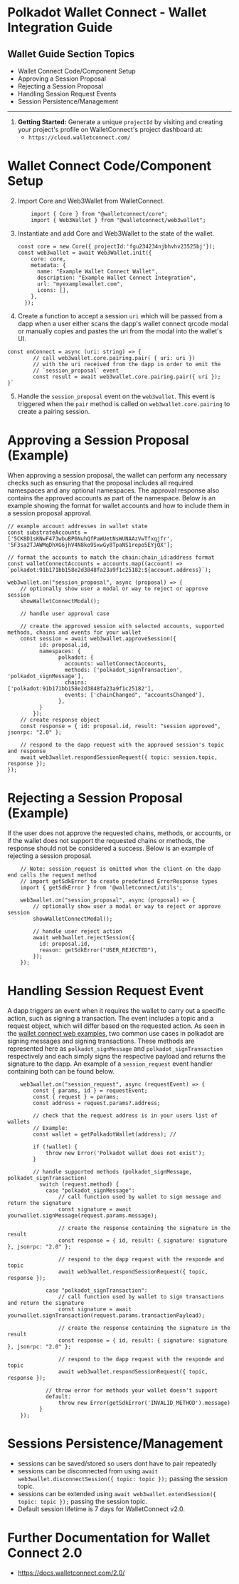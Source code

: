 # Polkadot Wallet Connect - Wallet Integration Guide
## Wallet Guide Section Topics
- Wallet Connect Code/Component Setup
- Approving a Session Proposal
- Rejecting a Session Proposal
- Handling Session Request Events
- Session Persistence/Management

---


1. **Getting Started:** Generate a unique `projectId` by visiting and creating your project's profile on WalletConnect's project dashboard at:
    * `https://cloud.walletconnect.com/`

# Wallet Connect Code/Component Setup

2. Import Core and Web3Wallet from WalletConnect.
    ```
        import { Core } from "@walletconnect/core";
        import { Web3Wallet } from "@walletconnect/web3wallet";
    ```

3. Instantiate and add Core and Web3Wallet to the state of the wallet.
    ```
    const core = new Core({ projectId:'fgu234234njbhvhv23525bj'});
    const web3wallet = await Web3Wallet.init({
        core: core,
        metadata: {
          name: "Example Wallet Connect Wallet",
          description: "Example Wallet Connect Integration",
          url: "myexamplewallet.com",
          icons: [],
        },
      });
     ```


4. Create a function to accept a session `uri` which will be passed from a dapp when a user either scans the dapp's wallet connect qrcode modal or manually copies and pastes the uri from the modal into the wallet's UI.
```
const onConnect = async (uri: string) => {
        // call web3wallet.core.pairing.pair( { uri: uri }) 
        // with the uri received from the dapp in order to emit the 
        // `session_proposal` event
        const result = await web3wallet.core.pairing.pair({ uri });
}`

```

5. Handle the `session_proposal` event on the `web3wallet`. This event is triggered when the `pair` method is called on `web3wallet.core.pairing` to create a pairing session.

# Approving a Session Proposal (Example)
When approving a session proposal, the wallet can perform any necessary checks such as ensuring that the proposal includes all required namespaces and any optional namespaces. The approval response also contains the approved accounts as part of the namespace. Below is an example showing the format for wallet accounts and how to include them in a session proposal approval.
```
// example account addresses in wallet state
const substrateAccounts = ['5CK8D1sKNwF473wbuBP6NuhQfPaWUetNsWUNAAzVwTfxqjfr', '5F3sa2TJAWMqDhXG6jhV4N8ko9SxwGy8TpaNS1repo5EYjQX'];

// format the accounts to match the chain:chain_id:address format
const walletConnectAccounts = accounts.map((account) => `polkadot:91b171bb158e2d3848fa23a9f1c25182:${account.address}`);

web3wallet.on("session_proposal", async (proposal) => {
    // optionally show user a modal or way to reject or approve session
    showWalletConnectModal();
    
    // handle user approval case
    
    // create the approved session with selected accounts, supported methods, chains and events for your wallet
    const session = await web3wallet.approveSession({
          id: proposal.id,
          namespaces: {
                polkadot: {
                  accounts: walletConnectAccounts,
                  methods: ['polkadot_signTransaction', 'polkadot_signMessage'],
                  chains: ['polkadot:91b171bb158e2d3848fa23a9f1c25182'],
                  events: ['chainChanged", "accountsChanged'],
                },
          }
        });
    // create response object
    const response = { id: proposal.id, result: "session approved", jsonrpc: "2.0" };
    
    // respond to the dapp request with the approved session's topic and response
    await web3wallet.respondSessionRequest({ topic: session.topic, response });
});
```

# Rejecting a Session Proposal (Example)
If the user does not approve the requested chains, methods, or accounts, or if the wallet does not support the requested chains or methods, the response should not be considered a success. Below is an example of rejecting a session proposal.
```
    // Note: session_request is emitted when the client on the dapp end calls the request method
    // import getSdkError to create predefined ErrorResponse types
    import { getSdkError } from '@walletconnect/utils';

    web3wallet.on("session_proposal", async (proposal) => {
        // optionally show user a modal or way to reject or approve session
        showWalletConnectModal();
        
        // handle user reject action
        await web3wallet.rejectSession({
          id: proposal.id,
          reason: getSdkError("USER_REJECTED"),
        });
    });
```

    
# Handling Session Request Event
A dapp triggers an event when it requires the wallet to carry out a specific action, such as signing a transaction. The event includes a topic and a request object, which will differ based on the requested action. As seen in the [wallet connect web examples](https://github.com/WalletConnect/web-examples/blob/main/wallets/react-wallet-v2/src/lib/PolkadotLib.ts), two common use cases in polkadot are signing messages and signing transactions. These methods are represented here as `polkadot_signMessage` and `polkadot_signTransaction` respectively and each simply signs the respective payload and returns the signature to the dapp. An example of a `session_request` event handler containing both can be found below.

```
    web3wallet.on("session_request", async (requestEvent) => {
        const { params, id } = requestEvent;
        const { request } = params;
        const address = request.params?.address;
        
        // check that the request address is in your users list of wallets
        // Example:
        const wallet = getPolkadotWallet(address); // 
        
        if (!wallet) {
            throw new Error('Polkadot wallet does not exist');
        }
        
        // handle supported methods (polkadot_signMessage, polkadot_signTransaction)
          switch (request.method) {
            case "polkadot_signMessage":
                // call function used by wallet to sign message and return the signature
                const signature = await yourwallet.signMessage(request.params.message);
              
                // create the response containing the signature in the result
                const response = { id, result: { signature: signature }, jsonrpc: "2.0" };       
              
                // respond to the dapp request with the responde and topic
                await web3wallet.respondSessionRequest({ topic, response });

            case "polkadot_signTransaction":
                // call function used by wallet to sign transactions and return the signature    
                const signature = await yourwallet.signTransaction(request.params.transactionPayload);
              
                // create the response containing the signature in the result
                const response = { id, result: { signature: signature }, jsonrpc: "2.0" };       
              
                // respond to the dapp request with the responde and topic
                await web3wallet.respondSessionRequest({ topic, response });
              
            // throw error for methods your wallet doesn't support
            default:
                throw new Error(getSdkError('INVALID_METHOD').message)
          }
    });

```

# Sessions Persistence/Management

* sessions can be saved/stored so users dont have to pair repeatedly
* sessions can be disconnected from using `await web3wallet.disconnectSession({ topic: topic });` passing the session topic.
* sessions can be extended using `await web3wallet.extendSession({ topic: topic });` passing the session topic.
* Default session lifetime is 7 days for WalletConnect v2.0.

# Further Documentation for Wallet Connect 2.0
* https://docs.walletconnect.com/2.0/
